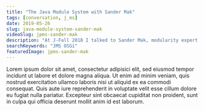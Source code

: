 ```yaml
---
title: "The Java Module System with Sander Mak"
tags: [conversation, j_ms]
date: 2019-05-26
slug: java-module-system-sander-mak
videoSlug: jpms-sander-mak
description: "At J-Fall 2018 I talked to Sander Mak, modularity expert at Luminis, about the Java module system (J_MS), its adoption, how it compares to OSGi, and more."
searchKeywords: "JMS OSGi"
featuredImage: jpms-sander-mak
---
```


Lorem ipsum dolor sit amet, consectetur adipisici elit, sed eiusmod tempor incidunt ut labore et dolore magna aliqua.
Ut enim ad minim veniam, quis nostrud exercitation ullamco laboris nisi ut aliquid ex ea commodi consequat.
Quis aute iure reprehenderit in voluptate velit esse cillum dolore eu fugiat nulla pariatur.
Excepteur sint obcaecat cupiditat non proident, sunt in culpa qui officia deserunt mollit anim id est laborum.